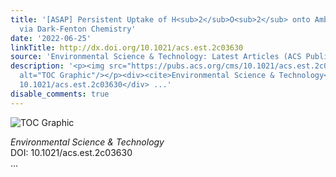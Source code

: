 ```yaml
---
title: '[ASAP] Persistent Uptake of H<sub>2</sub>O<sub>2</sub> onto Ambient PM<sub>2.5</sub>
  via Dark-Fenton Chemistry'
date: '2022-06-25'
linkTitle: http://dx.doi.org/10.1021/acs.est.2c03630
source: 'Environmental Science & Technology: Latest Articles (ACS Publications)'
description: '<p><img src="https://pubs.acs.org/cms/10.1021/acs.est.2c03630/asset/images/medium/es2c03630_0006.gif"
  alt="TOC Graphic"/></p><div><cite>Environmental Science & Technology</cite></div><div>DOI:
  10.1021/acs.est.2c03630</div> ...'
disable_comments: true
---
```

<p><img src="https://pubs.acs.org/cms/10.1021/acs.est.2c03630/asset/images/medium/es2c03630_0006.gif" alt="TOC Graphic"/></p><div><cite>Environmental Science & Technology</cite></div><div>DOI: 10.1021/acs.est.2c03630</div> ...
